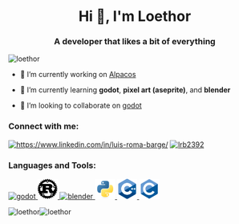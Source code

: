 <h1 align="center">Hi 👋, I'm Loethor</h1>
<h3 align="center">A developer that likes a bit of everything</h3>

<p align="left"> <img src="https://komarev.com/ghpvc/?username=loethor&label=Profile%20views&color=0e75b6&style=flat" alt="loethor" /> </p>

- 🔭 I’m currently working on [Alpacos](https://github.com/Loethor/Alpacos)

- 🌱 I’m currently learning **godot**, **pixel art (aseprite)**, and **blender**

- 👯 I’m looking to collaborate on [godot](https://github.com/godotengine/godot)

<h3 align="left">Connect with me:</h3>
<p align="left">
<a href="https://linkedin.com/in/https://www.linkedin.com/in/luis-roma-barge/" target="blank"><img align="center" src="https://raw.githubusercontent.com/rahuldkjain/github-profile-readme-generator/master/src/images/icons/Social/linked-in-alt.svg" alt="https://www.linkedin.com/in/luis-roma-barge/" height="30" width="40" /></a>
<a href="https://www.hackerrank.com/lrb2392" target="blank"><img align="center" src="https://raw.githubusercontent.com/rahuldkjain/github-profile-readme-generator/master/src/images/icons/Social/hackerrank.svg" alt="lrb2392" height="30" width="40" /></a>
</p>

<h3 align="left">Languages and Tools:</h3>
<p align="left"> 
  <a href="https://godotengine.com/" target="_blank" rel="noreferrer"> <img src="https://www.vectorlogo.zone/logos/godotengine/godotengine-icon.svg" alt="godot" width="40" height="40"/> </a> 
  <a href="https://www.rust-lang.org" target="_blank" rel="noreferrer"> <img src="https://raw.githubusercontent.com/devicons/devicon/master/icons/rust/rust-plain.svg" alt="rust" width="40" height="40"/> </a> 
  <a href="https://www.blender.org/" target="_blank" rel="noreferrer"> <img src="https://download.blender.org/branding/community/blender_community_badge_white.svg" alt="blender" width="40" height="40"/> </a> 
  <a href="https://www.python.org" target="_blank" rel="noreferrer"> <img src="https://raw.githubusercontent.com/devicons/devicon/master/icons/python/python-original.svg" alt="python" width="40" height="40"/> </a> 
  <a href="https://www.w3schools.com/cpp/" target="_blank" rel="noreferrer"> <img src="https://raw.githubusercontent.com/devicons/devicon/master/icons/cplusplus/cplusplus-original.svg" alt="cplusplus" width="40" height="40"/> </a> 
  <a href="https://www.cprogramming.com/" target="_blank" rel="noreferrer"> <img src="https://raw.githubusercontent.com/devicons/devicon/master/icons/c/c-original.svg" alt="c" width="40" height="40"/> </a> 
</p>

<p>
  <img align="left" src="https://github-readme-stats.vercel.app/api?username=loethor&show_icons=true&locale=en" alt="loethor" />
  <img align="left" src="https://github-readme-streak-stats.herokuapp.com/?user=loethor&" alt="loethor" />
</p>


